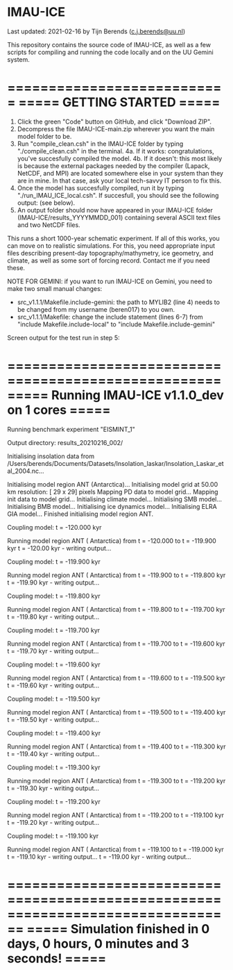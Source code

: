 # IMAU-ICE

Last updated: 2021-02-16 by Tijn Berends (c.j.berends@uu.nl)

This repository contains the source code of IMAU-ICE, as well as a few scripts for compiling and running the code locally and on the UU Gemini system.

===========================
===== GETTING STARTED =====
===========================

1.  Click the green "Code" button on GitHub, and click "Download ZIP".
2.  Decompress the file IMAU-ICE-main.zip wherever you want the main model folder to be.
3.  Run "compile_clean.csh" in the IMAU-ICE folder by typing "./compile_clean.csh" in the terminal.
4a. If it works: congratulations, you've succesfully compiled the model.
4b. If it doesn't: this most likely is because the external packages needed by the compiler (Lapack, NetCDF, and MPI) are located somewhere else in your system than they are in mine. In that case, ask your local tech-savvy IT person to fix this.
5.  Once the model has succesfully compiled, run it by typing "./run_IMAU_ICE_local.csh". If succesfull, you should see the following output: (see below).
6. An output folder should now have appeared in your IMAU-ICE folder (IMAU-ICE/results_YYYYMMDD_001) containing several ASCII text files and two NetCDF files.

This runs a short 1000-year schematic experiment. If all of this works, you can move on to realistic simulations. For this, you need appropriate input files describing present-day topography/mathymetry, ice geometry, and climate, as well as some sort of forcing record. Contact me if you need these.

NOTE FOR GEMINI: if you want to run IMAU-ICE on Gemini, you need to make two small manual changes:
- src_v1.1.1/Makefile.include-gemini: the path to MYLIB2 (line 4) needs to be changed from my username (beren017) to you own.
- src_v1.1.1/Makefile: change the include statement (lines 6-7) from "include Makefile.include-local" to "include Makefile.include-gemini"


Screen output for the test run in step 5:
 
 ====================================================
 ===== Running IMAU-ICE v1.1.0_dev on   1 cores =====
 ====================================================
 
  Running benchmark experiment "EISMINT_1"
 
  Output directory: results_20210216_002/
 
  Initialising insolation data from /Users/berends/Documents/Datasets/Insolation_laskar/Insolation_Laskar_etal_2004.nc...
 
  Initialising model region ANT (Antarctica)...
   Initialising model grid at 50.00 km resolution: [  29 x   29] pixels
   Mapping PD      data to model grid...
   Mapping init    data to model grid...
   Initialising climate model...
   Initialising SMB model...
   Initialising BMB model...
   Initialising ice dynamics model...
   Initialising ELRA GIA model...
  Finished initialising model region ANT.
 
 Coupling model: t =  -120.000 kyr
 
  Running model region ANT (   Antarctica) from t =  -120.000 to t =  -119.900 kyr
   t =  -120.00 kyr - writing output...
 
 Coupling model: t =  -119.900 kyr
 
  Running model region ANT (   Antarctica) from t =  -119.900 to t =  -119.800 kyr
   t =  -119.90 kyr - writing output...
 
 Coupling model: t =  -119.800 kyr
 
  Running model region ANT (   Antarctica) from t =  -119.800 to t =  -119.700 kyr
   t =  -119.80 kyr - writing output...
 
 Coupling model: t =  -119.700 kyr
 
  Running model region ANT (   Antarctica) from t =  -119.700 to t =  -119.600 kyr
   t =  -119.70 kyr - writing output...
 
 Coupling model: t =  -119.600 kyr
 
  Running model region ANT (   Antarctica) from t =  -119.600 to t =  -119.500 kyr
   t =  -119.60 kyr - writing output...
 
 Coupling model: t =  -119.500 kyr
 
  Running model region ANT (   Antarctica) from t =  -119.500 to t =  -119.400 kyr
   t =  -119.50 kyr - writing output...
 
 Coupling model: t =  -119.400 kyr
 
  Running model region ANT (   Antarctica) from t =  -119.400 to t =  -119.300 kyr
   t =  -119.40 kyr - writing output...
 
 Coupling model: t =  -119.300 kyr
 
  Running model region ANT (   Antarctica) from t =  -119.300 to t =  -119.200 kyr
   t =  -119.30 kyr - writing output...
 
 Coupling model: t =  -119.200 kyr
 
  Running model region ANT (   Antarctica) from t =  -119.200 to t =  -119.100 kyr
   t =  -119.20 kyr - writing output...
 
 Coupling model: t =  -119.100 kyr
 
  Running model region ANT (   Antarctica) from t =  -119.100 to t =  -119.000 kyr
   t =  -119.10 kyr - writing output...
   t =  -119.00 kyr - writing output...

 ================================================================================
 ===== Simulation finished in  0 days,  0 hours,  0 minutes and  3 seconds! =====
 ================================================================================
